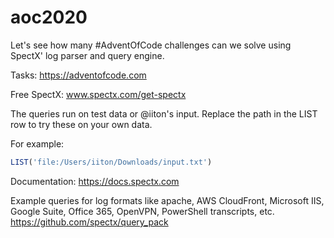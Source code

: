 # aoc2020

Let's see how many #AdventOfCode challenges can we solve using SpectX' log parser and query engine.

Tasks: https://adventofcode.com

Free SpectX: www.spectx.com/get-spectx

The queries run on test data or @iiton's input. Replace the path in the LIST row to try these on your own data.

For example:
```jsx
LIST('file:/Users/iiton/Downloads/input.txt')
```

Documentation: https://docs.spectx.com

Example queries for log formats like apache, AWS CloudFront, Microsoft IIS, Google Suite, Office 365, OpenVPN, PowerShell transcripts, etc.
https://github.com/spectx/query_pack
